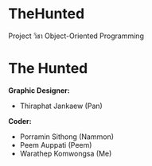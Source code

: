 # TheHunted
Project วิชา Object-Oriented Programming
<h1>The Hunted</h1>
<b>Graphic Designer:</b><br>
<ul>
  <li>Thiraphat Jankaew (Pan)</li>
</ul>
<b>Coder:</b><br>
<ul>
  <li>Porramin Sithong (Nammon)</li>
  <li>Peem Auppati (Peem)</li>
  <li>Warathep Komwongsa (Me)</li>
</ul>
